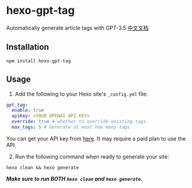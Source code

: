 # hexo-gpt-tag

Automatically generate article tags with GPT-3.5
[中文文档](/README-CN.md)

## Installation

```
npm install hexo-gpt-tag
```

## Usage

1. Add the following to your Hexo site's `_config.yml` file:

```yaml
gpt_tag:
  enable: true
  apiKey: <YOUR OPENAI API KEY>
  override: true # whether to override existing tags
  max_tags: 5 # Generate at most how many tags
```

You can get your API key from [here](https://platform.openai.com/account/api-keys). It may require a paid plan to use the API.

2. Run the following command when ready to generate your site:

```
hexo clean && hexo generate
```

***Make sure to run BOTH `hexo clean` and `hexo generate`.***

